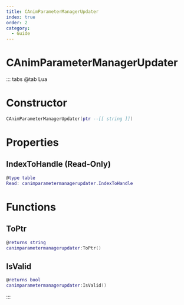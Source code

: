 ```yaml
---
title: CAnimParameterManagerUpdater
index: true
order: 2
category:
  - Guide
---
```


# CAnimParameterManagerUpdater

::: tabs
@tab Lua
# Constructor
```lua
CAnimParameterManagerUpdater(ptr --[[ string ]])
```
# Properties
## IndexToHandle (Read-Only)
```lua
@type table
Read: canimparametermanagerupdater.IndexToHandle
```
# Functions
## ToPtr
```lua
@returns string
canimparametermanagerupdater:ToPtr()
```
## IsValid
```lua
@returns bool
canimparametermanagerupdater:IsValid()
```

:::